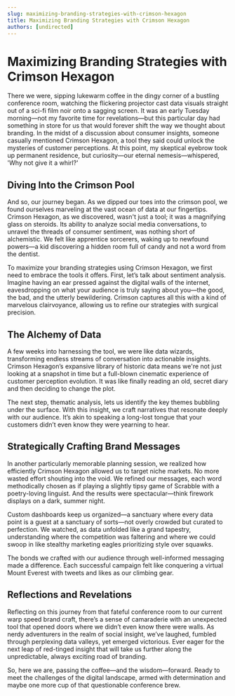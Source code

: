 ```yaml
---
slug: maximizing-branding-strategies-with-crimson-hexagon
title: Maximizing Branding Strategies with Crimson Hexagon
authors: [undirected]
---
```



# Maximizing Branding Strategies with Crimson Hexagon

There we were, sipping lukewarm coffee in the dingy corner of a bustling conference room, watching the flickering projector cast data visuals straight out of a sci-fi film noir onto a sagging screen. It was an early Tuesday morning—not my favorite time for revelations—but this particular day had something in store for us that would forever shift the way we thought about branding. In the midst of a discussion about consumer insights, someone casually mentioned Crimson Hexagon, a tool they said could unlock the mysteries of customer perceptions. At this point, my skeptical eyebrow took up permanent residence, but curiosity—our eternal nemesis—whispered, 'Why not give it a whirl?'

## Diving Into the Crimson Pool

And so, our journey began. As we dipped our toes into the crimson pool, we found ourselves marveling at the vast ocean of data at our fingertips. Crimson Hexagon, as we discovered, wasn't just a tool; it was a magnifying glass on steroids. Its ability to analyze social media conversations, to unravel the threads of consumer sentiment, was nothing short of alchemistic. We felt like apprentice sorcerers, waking up to newfound powers—a kid discovering a hidden room full of candy and not a word from the dentist. 

To maximize your branding strategies using Crimson Hexagon, we first need to embrace the tools it offers. First, let’s talk about sentiment analysis. Imagine having an ear pressed against the digital walls of the internet, eavesdropping on what your audience is truly saying about you—the good, the bad, and the utterly bewildering. Crimson captures all this with a kind of marvelous clairvoyance, allowing us to refine our strategies with surgical precision.

## The Alchemy of Data

A few weeks into harnessing the tool, we were like data wizards, transforming endless streams of conversation into actionable insights. Crimson Hexagon’s expansive library of historic data means we're not just looking at a snapshot in time but a full-blown cinematic experience of customer perception evolution. It was like finally reading an old, secret diary and then deciding to change the plot.

The next step, thematic analysis, lets us identify the key themes bubbling under the surface. With this insight, we craft narratives that resonate deeply with our audience. It’s akin to speaking a long-lost tongue that your customers didn’t even know they were yearning to hear.

## Strategically Crafting Brand Messages

In another particularly memorable planning session, we realized how efficiently Crimson Hexagon allowed us to target niche markets. No more wasted effort shouting into the void. We refined our messages, each word methodically chosen as if playing a slightly tipsy game of Scrabble with a poetry-loving linguist. And the results were spectacular—think firework displays on a dark, summer night. 

Custom dashboards keep us organized—a sanctuary where every data point is a guest at a sanctuary of sorts—not overly crowded but curated to perfection. We watched, as data unfolded like a grand tapestry, understanding where the competition was faltering and where we could swoop in like stealthy marketing eagles prioritizing style over squawks.

The bonds we crafted with our audience through well-informed messaging made a difference. Each successful campaign felt like conquering a virtual Mount Everest with tweets and likes as our climbing gear.

## Reflections and Revelations

Reflecting on this journey from that fateful conference room to our current warp speed brand craft, there’s a sense of camaraderie with an unexpected tool that opened doors where we didn’t even know there were walls. As nerdy adventurers in the realm of social insight, we’ve laughed, fumbled through perplexing data valleys, yet emerged victorious. Ever eager for the next leap of red-tinged insight that will take us further along the unpredictable, always exciting road of branding.

So, here we are, passing the coffee—and the wisdom—forward. Ready to meet the challenges of the digital landscape, armed with determination and maybe one more cup of that questionable conference brew.


